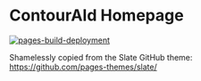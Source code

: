 # ContourAId Homepage

[![pages-build-deployment](https://github.com/contouraid/contouraid.github.io/actions/workflows/pages/pages-build-deployment/badge.svg)](https://github.com/contouraid/contouraid.github.io/actions/workflows/pages/pages-build-deployment)

Shamelessly copied from the Slate GitHub theme: https://github.com/pages-themes/slate/ 
